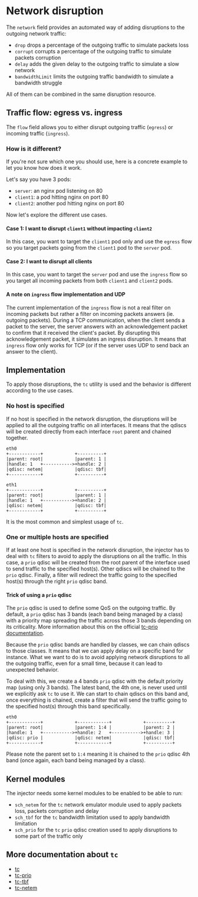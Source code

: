 # Network disruption

The `network` field provides an automated way of adding disruptions to the outgoing network traffic:

* `drop` drops a percentage of the outgoing traffic to simulate packets loss
* `corrupt` corrupts a percentage of the outgoing traffic to simulate packets corruption
* `delay` adds the given delay to the outgoing traffic to simulate a slow network
* `bandwidthLimit` limits the outgoing traffic bandwidth to simulate a bandwidth struggle

All of them can be combined in the same disruption resource.

## Traffic flow: egress vs. ingress

The `flow` field allows you to either disrupt outgoing traffic (`egress`) or incoming traffic (`ingress`).

### How is it different?

If you're not sure which one you should use, here is a concrete example to let you know how does it work.

Let's say you have 3 pods:
* `server`: an nginx pod listening on 80
* `client1`: a pod hitting nginx on port 80
* `client2`: another pod hitting nginx on port 80

Now let's explore the different use cases.

#### Case 1: I want to disrupt `client1` without impacting `client2`

In this case, you want to target the `client1` pod only and use the `egress` flow so you target packets going from the `client1` pod to the `server` pod.

#### Case 2: I want to disrupt all clients

In this case, you want to target the `server` pod and use the `ingress` flow so you target all incoming packets from both `client1` and `client2` pods.

#### A note on `ingress` flow implementation and UDP

The current implementation of the `ingress` flow is not a real filter on incoming packets but rather a filter on incoming packets answers (ie. outgoing packets). During a TCP communication, when the client sends a packet to the server, the server answers with an acknowledgement packet to confirm that it received the client's packet. By disrupting this acknowledgement packet, it simulates an ingress disruption. It means that `ingress` flow only works for TCP (or if the server uses UDP to send back an answer to the client).

## Implementation

To apply those disruptions, the `tc` utility is used and the behavior is different according to the use cases.

### No host is specified

If no host is specified in the network disruption, the disruptions will be applied to all the outgoing traffic on all interfaces. It means that the qdiscs will be created directly from each interface `root` parent and chained together.

```
eth0
+------------+            +----------+
|parent: root|            |parent: 1 |
|handle: 1   +----------->+handle: 2 |
|qdisc: netem|            |qdisc: tbf|
+------------+            +----------+

eth1
+------------+            +----------+
|parent: root|            |parent: 1 |
|handle: 1   +----------->+handle: 2 |
|qdisc: netem|            |qdisc: tbf|
+------------+            +----------+
```

It is the most common and simplest usage of `tc`.

### One or multiple hosts are specified

If at least one host is specified in the network disruption, the injector has to deal with `tc` filters to avoid to apply the disruptions on all the traffic. In this case, a `prio` qdisc will be created from the root parent of the interface used to send traffic to the specified host(s). Other qdiscs will be chained to the `prio` qdisc. Finally, a filter will redirect the traffic going to the specified host(s) through the right `prio` qdisc band.

#### Trick of using a `prio` qdisc

The `prio` qdisc is used to define some QoS on the outgoing traffic. By default, a `prio` qdisc has 3 bands (each band being managed by a class) with a priority map spreading the traffic across those 3 bands depending on its criticality. More information about this on the official [tc-prio documentation](https://linux.die.net/man/8/tc-prio).

Because the `prio` qdisc bands are handled by classes, we can chain qdiscs to those classes. It means that we can apply delay on a specific band for instance. What we want to do is to avoid applying network disruptions to all the outgoing traffic, even for a small time, because it can lead to unexpected behavior.

To deal with this, we create a 4 bands `prio` qdisc with the default priority map (using only 3 bands). The latest band, the 4th one, is never used until we explicitly ask `tc` to use it. We can start to chain qdiscs on this band and, once everything is chained, create a filter that will send the traffic going to the specified host(s) through this band specifically.

```
eth0
+------------+            +------------+            +----------+
|parent: root|            |parent: 1:4 |            |parent: 2 |
|handle: 1   +----------->+handle: 2   +----------->+handle: 3 |
|qdisc: prio |            |qdisc: netem|            |qdisc: tbf|
+------------+            +------------+            +----------+
```

Please note the parent set to `1:4` meaning it is chained to the `prio` qdisc 4th band (once again, each band being managed by a class).

## Kernel modules

The injector needs some kernel modules to be enabled to be able to run:

* `sch_netem` for the `tc` network emulator module used to apply packets loss, packets corruption and delay
* `sch_tbf` for the `tc` bandwidth limitation used to apply bandwidth limitation
* `sch_prio` for the `tc` `prio` qdisc creation used to apply disruptions to some part of the traffic only

## More documentation about `tc`

* [tc](https://linux.die.net/man/8/tc)
* [tc-prio](https://linux.die.net/man/8/tc-prio)
* [tc-tbf](https://linux.die.net/man/8/tc-tbf)
* [tc-netem](https://man7.org/linux/man-pages/man8/tc-netem.8.html)
